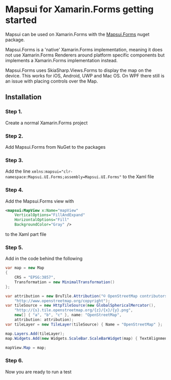 # Mapsui for Xamarin.Forms getting started

Mapsui can be used on Xamarin.Forms with the [Mapsui.Forms](https://www.nuget.org/packages/Mapsui.Forms/) nuget package.

Mapsui.Forms is a 'native' Xamarin.Forms implementation, meaning it does
not use Xamarin.Forms Renderers around platform specific components but implements 
a Xamarin.Forms implementation instead.

Mapsui.Forms uses SkiaSharp.Views.Forms to display the map on the
device. This works for iOS, Android, UWP and Mac OS. On WPF there still 
is an issue with placing controls over the Map.

## Installation

### Step 1. 

Create a normal Xamarin.Forms project

### Step 2. 

Add Mapsui.Forms from NuGet to the packages

### Step 3. 

Add the line `xmlns:mapsui="clr-namespace:Mapsui.UI.Forms;assembly=Mapsui.UI.Forms"`
to the Xaml file

### Step 4. 

Add the Mapsui.Forms view with
```xml
<mapsui:MapView x:Name="mapView"
    VerticalOptions="FillAndExpand"
    HorizontalOptions="Fill"
    BackgroundColor="Gray" />
```
to the Xaml <ContentPage> part file
    
### Step 5. 

Add in the code behind the following

```csharp
var map = new Map
{
    CRS = "EPSG:3857",
    Transformation = new MinimalTransformation()
};

var attribution = new BruTile.Attribution("© OpenStreetMap contributors",
    "http://www.openstreetmap.org/copyright");
var tileSource = new HttpTileSource(new GlobalSphericalMercator(),
    "http://{s}.tile.openstreetmap.org/{z}/{x}/{y}.png",
    new[] { "a", "b", "c" }, name: "OpenStreetMap",
    attribution: attribution);
var tileLayer = new TileLayer(tileSource) { Name = "OpenStreetMap" };

map.Layers.Add(tileLayer);
map.Widgets.Add(new Widgets.ScaleBar.ScaleBarWidget(map) { TextAlignment = Widgets.Alignment.Center, HorizontalAlignment = Widgets.HorizontalAlignment.Left, VerticalAlignment = Widgets.VerticalAlignment.Bottom });

mapView.Map = map;
```

### Step 6.
Now you are ready to run a test
